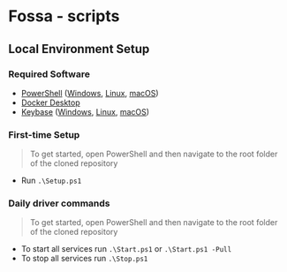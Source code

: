 # Fossa - scripts

## Local Environment Setup

### Required Software

- [PowerShell](https://learn.microsoft.com/en-us/powershell/) ([Windows](https://learn.microsoft.com/en-us/powershell/scripting/install/installing-powershell-on-windows), [Linux](https://learn.microsoft.com/en-us/powershell/scripting/install/installing-powershell-on-linux), [macOS](https://learn.microsoft.com/en-us/powershell/scripting/install/installing-powershell-on-macos))
- [Docker Desktop](https://www.docker.com/products/docker-desktop/)
- [Keybase](https://keybase.io/) ([Windows](https://keybase.io/docs/the_app/install_windows), [Linux](https://keybase.io/docs/the_app/install_linux), [macOS](https://keybase.io/docs/the_app/install_macos))

### First-time Setup

> To get started, open PowerShell and then navigate to the root folder of the cloned repository

- Run `.\Setup.ps1`

### Daily driver commands

> To get started, open PowerShell and then navigate to the root folder of the cloned repository

- To start all services run `.\Start.ps1` or `.\Start.ps1 -Pull`
- To stop all services run `.\Stop.ps1`
